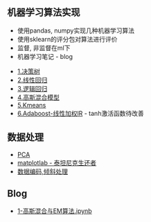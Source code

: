## 机器学习算法实现
* 使用pandas, numpy实现几种机器学习算法
* 使用sklearn的评分包对算法进行评价
* 监督, 非监督在ml下
* 机器学习笔记 - blog
- [1.决策树](ml/supervised/DessionTree.py)
- [2.线性回归](ml/supervised/LinearRegression.py)
- [3.逻辑回归](ml/supervised/LogisticRegression.py)
- [4.高斯混合模型](ml/unsupervised/GaussianMixtureByEM.py)
- [5.Kmeans](ml/unsupervised/Kmeans.py)
- [6.Adaboost-线性加权lR](ml/supervised/AdaBoost.py) - tanh激活函数待改善

## 数据处理
- [PCA](ml/datahandle/PCA.py)
- [matplotlab - 泰坦尼克生还者](preproccess/TitanicPlot.py)
- [数据编码,倾斜处理](preproccess/HandleDatasets.py)
## Blog
- [1-高斯混合与EM算法.ipynb](blog/1-高斯混合与EM算法.ipynb)